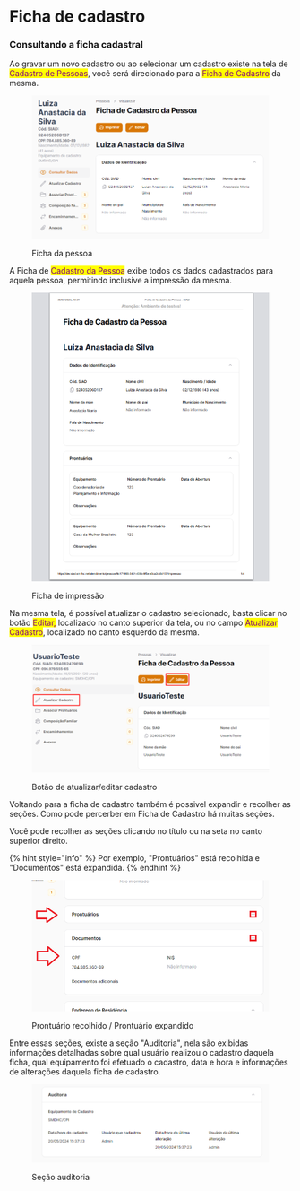 # Ficha de cadastro

### Consultando a ficha cadastral

Ao gravar um novo cadastro ou ao selecionar um cadastro existe na tela de <mark style="color:purple;">Cadastro de Pessoas</mark>, você será direcionado para a <mark style="color:purple;">Ficha de Cadastro</mark> da mesma.

<figure><img src="../.gitbook/assets/image (8) (1) (1) (1) (1) (1).png" alt=""><figcaption><p>Ficha da pessoa</p></figcaption></figure>

A Ficha de <mark style="color:purple;">Cadastro da Pessoa</mark> exibe todos os dados cadastrados para aquela pessoa, permitindo inclusive a impressão da mesma.

<figure><img src="../.gitbook/assets/image (2) (1) (1) (1) (1) (1) (1) (1) (1) (1) (1) (1) (1) (1) (1) (1) (1) (1) (1).png" alt=""><figcaption><p>Ficha de impressão</p></figcaption></figure>



Na mesma tela, é possível atualizar o cadastro selecionado, basta clicar no botão <mark style="color:purple;">Editar,</mark> localizado no canto superior da tela, ou no campo <mark style="color:purple;">Atualizar Cadastro</mark>, localizado no canto esquerdo da mesma.



<figure><img src="../.gitbook/assets/image (42).png" alt=""><figcaption><p>Botão de atualizar/editar cadastro</p></figcaption></figure>

Voltando para a ficha de cadastro também é possivel expandir e recolher as seções. Como pode percerber em Ficha de Cadastro há muitas seções.&#x20;

Você pode recolher as seções clicando no título ou na seta no canto superior direito.&#x20;

{% hint style="info" %}
Por exemplo, "Prontuários" está recolhida e "Documentos" está expandida.
{% endhint %}

<figure><img src="../.gitbook/assets/image (1) (1) (1) (1) (1) (1) (1) (1) (1) (1) (1) (1) (1) (1) (1) (1) (1).png" alt=""><figcaption><p>Prontuário recolhido / Prontuário expandido</p></figcaption></figure>



Entre essas seções, existe a seção "Auditoria", nela são exibidas informações detalhadas sobre qual usuário realizou o cadastro daquela ficha, qual equipamento foi efetuado o cadastro, data e hora  e informações de alterações daquela ficha de cadastro.

<figure><img src="../.gitbook/assets/image (4) (1) (1) (1) (1) (1) (1) (1) (1) (1) (1) (1).png" alt=""><figcaption><p>Seção auditoria</p></figcaption></figure>

